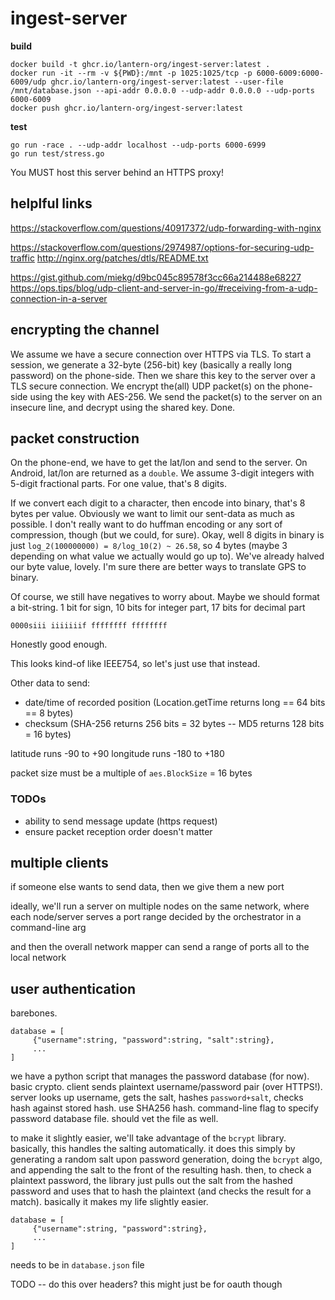 # ingest-server

**build**

```
docker build -t ghcr.io/lantern-org/ingest-server:latest .
docker run -it --rm -v ${PWD}:/mnt -p 1025:1025/tcp -p 6000-6009:6000-6009/udp ghcr.io/lantern-org/ingest-server:latest --user-file /mnt/database.json --api-addr 0.0.0.0 --udp-addr 0.0.0.0 --udp-ports 6000-6009
docker push ghcr.io/lantern-org/ingest-server:latest
```

**test**

```
go run -race . --udp-addr localhost --udp-ports 6000-6999
go run test/stress.go
```

You MUST host this server behind an HTTPS proxy!

## helplful links

<https://stackoverflow.com/questions/40917372/udp-forwarding-with-nginx>

<https://stackoverflow.com/questions/2974987/options-for-securing-udp-traffic>
<http://nginx.org/patches/dtls/README.txt>

<https://gist.github.com/miekg/d9bc045c89578f3cc66a214488e68227>
<https://ops.tips/blog/udp-client-and-server-in-go/#receiving-from-a-udp-connection-in-a-server>

## encrypting the channel

We assume we have a secure connection over HTTPS via TLS.
To start a session, we generate a 32-byte (256-bit) key (basically a really long password) on the phone-side.
Then we share this key to the server over a TLS secure connection.
We encrypt the(all) UDP packet(s) on the phone-side using the key with AES-256.
We send the packet(s) to the server on an insecure line, and decrypt using the shared key.
Done.

## packet construction

On the phone-end, we have to get the lat/lon and send to the server.
On Android, lat/lon are returned as a `double`.
We assume 3-digit integers with 5-digit fractional parts.
For one value, that's 8 digits.

If we convert each digit to a character, then encode into binary, that's 8 bytes per value.
Obviously we want to limit our sent-data as much as possible.
I don't really want to do huffman encoding or any sort of compression, though (but we could, for sure).
Okay, well 8 digits in binary is just `log_2(100000000) = 8/log_10(2) ~ 26.58`, so 4 bytes (maybe 3 depending on what value we actually would go up to).
We've already halved our byte value, lovely.
I'm sure there are better ways to translate GPS to binary.

Of course, we still have negatives to worry about.
Maybe we should format a bit-string.
1 bit for sign, 10 bits for integer part, 17 bits for decimal part
```
0000siii iiiiiiif ffffffff ffffffff
```
Honestly good enough.

This looks kind-of like IEEE754, so let's just use that instead.

Other data to send:
- date/time of recorded position (Location.getTime returns long == 64 bits == 8 bytes)
- checksum (SHA-256 returns 256 bits = 32 bytes -- MD5 returns 128 bits = 16 bytes)

latitude runs -90 to +90
longitude runs -180 to +180

packet size must be a multiple of `aes.BlockSize` = 16 bytes

### TODOs

- ability to send message update (https request)
- ensure packet reception order doesn't matter

## multiple clients

if someone else wants to send data, then we give them a new port

ideally, we'll run a server on multiple nodes on the same network, where each node/server serves a port range decided by the orchestrator in a command-line arg

and then the overall network mapper can send a range of ports all to the local network

## user authentication

barebones.
```
database = [
     {"username":string, "password":string, "salt":string},
     ...
]
```
we have a python script that manages the password database (for now).
basic crypto.
client sends plaintext username/password pair (over HTTPS!).
server looks up username, gets the salt, hashes `password+salt`, checks hash against stored hash.
use SHA256 hash.
command-line flag to specify password database file.
should vet the file as well.

to make it slightly easier, we'll take advantage of the `bcrypt` library.
basically, this handles the salting automatically.
it does this simply by generating a random salt upon password generation, doing the `bcrypt` algo, and appending the salt to the front of the resulting hash.
then, to check a plaintext password, the library just pulls out the salt from the hashed password and uses that to hash the plaintext (and checks the result for a match).
basically it makes my life slightly easier.
```
database = [
     {"username":string, "password":string},
     ...
]
```

needs to be in `database.json` file

TODO -- do this over headers? this might just be for oauth though
